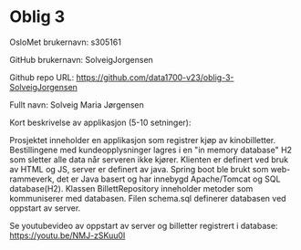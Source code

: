 Oblig 3
=======
OsloMet brukernavn: s305161

GitHub brukernavn: SolveigJorgensen

Github repo URL: https://github.com/data1700-v23/oblig-3-SolveigJorgensen 

Fullt navn: Solveig Maria Jørgensen

Kort beskrivelse av applikasjon (5-10 setninger):

Prosjektet inneholder en applikasjon som registrer kjøp av kinobilletter.
Bestillingene med kundeopplysninger lagres i en "in memory database" H2 som sletter alle data når serveren ikke kjører.
Klienten er definert ved bruk av HTML og JS, server er definert av java. 
Spring boot ble brukt som web-rammeverk, det er Java basert og har innebygd Apache/Tomcat og SQL database(H2).
Klassen BillettRepository inneholder metoder som kommuniserer med databasen.
Filen schema.sql definerer databasen ved oppstart av server.

Se youtubevideo av oppstart av server og billetter registrert i database: https://youtu.be/NMJ-zSKuu0I 

